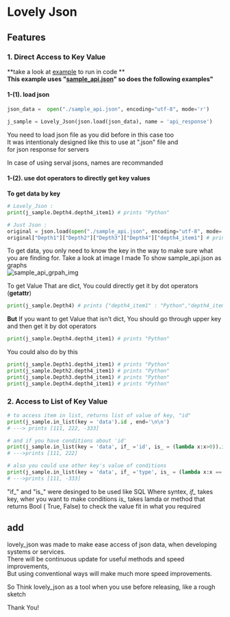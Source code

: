 # Lovely Json

## Features

  ### 1. Direct Access to Key Value<br>
**take a look at [example](https://github.com/ccppoo/lovely_json/blob/master/lovely_json_use_example.py) to run in code ** <br>
**This example uses "[sample_api.json](https://github.com/ccppoo/lovely_json/blob/master/sample_api.json)" so does the following examples"**<br>

#### 1-(1). load json
```py
json_data =  open("./sample_api.json", encoding="utf-8", mode='r')

j_sample = Lovely_Json(json.load(json_data), name = 'api_response')	
```
You need to load json file as you did before in this case too<br>
It was intentionaly designed like this to use at ".json" file and <br>
for json response for servers

In case of using serval jsons, names are recommanded

#### 1-(2). use dot operators to directly get key values
**To get data by key**
```py
# Lovely_Json :
print(j_sample.Depth4.depth4_item1) # prints "Python"

# Just Json :
original = json.load(open("./sample_api.json", encoding="utf-8", mode='r'))
original["Depth1"]["Depth2"]["Depth3"]["Depth4"]["depth4_item1"] # prints "Python"
```

To get data, you only need to know the key in the way to make sure what you are finding for. Take a look at image I made To show sample_api.json as graphs<br>
![sample_api_grpah_img](https://github.com/ccppoo/lovely_json/blob/master/sample_api(json)Image.PNG)

To get Value That are dict, You could directly get it by dot operators (__getattr__)<br>
```py
print(j_sample.Depth4) # prints {"depth4_item1" : "Python","depth4_item2" : "Haskell"}
```

**But** If you want to get Value that isn't dict, You should go through upper key and then get it by dot operators
```py
print(j_sample.Depth4.depth4_item1) # prints "Python"
```

You could also do by this
```py
print(j_sample.Depth1.depth4_item1) # prints "Python"
print(j_sample.Depth2.depth4_item1) # prints "Python"
print(j_sample.Depth3.depth4_item1) # prints "Python"
print(j_sample.Depth4.depth4_item1) # prints "Python"
```

  ### 2. Access to List of Key Value<br>
```py
# to access item in list, returns list of value of key, "id"
print(j_sample.in_list(key = 'data').id , end='\n\n')
# ---> prints [111, 222, -333]
```
```py
# and if you have conditions about 'id'
print(j_sample.in_list(key = 'data', if_ ='id', is_ = (lambda x:x>0)).id , end='\n\n') 
# --->prints [111, 222]
```
```py
# also you could use other key's value of conditions
print(j_sample.in_list(key = 'data', if_ ='type', is_ = (lambda x:x =='articles')).id, end='\n\n')
# --->prints [111, -333]
```

"if_" and "is_" were desinged to be used like SQL Where syntex,
*if_* takes key, wher you want to make conditions
*is_* takes lamda or method that returns Bool ( True, False) to check the value fit in what you required


## add

lovely_json was made to make ease access of json data, when developing systems or services.<br>
There will be continuous update for useful methods and speed improvements,<br>
But using conventional ways will make much more speed improvements.<br>

So Think lovely_json as a tool when you use before releasing, like a rough sketch <br>

Thank You!
